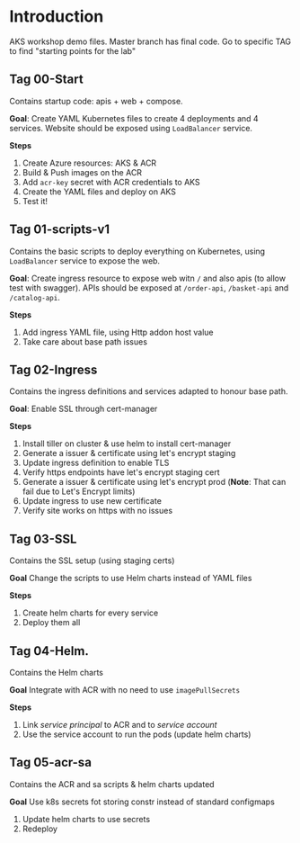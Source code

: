 # Introduction 
AKS workshop demo files. Master branch has final code. Go to specific TAG to find "starting points for the lab"

## Tag 00-Start

Contains startup code: apis + web + compose.

**Goal**: Create YAML Kubernetes files to create 4 deployments and 4 services. Website should be exposed using `LoadBalancer` service.

**Steps**

1. Create Azure resources: AKS & ACR
2. Build & Push images on the ACR
3. Add `acr-key` secret with ACR credentials to AKS
4. Create the YAML files and deploy on AKS
5. Test it!

## Tag 01-scripts-v1

Contains the basic scripts to deploy everything on Kubernetes, using `LoadBalancer` service to expose the web.

**Goal**: Create ingress resource to expose web witn `/` and also apis (to allow test with swagger). APIs should be exposed at `/order-api`, `/basket-api` and `/catalog-api`.

**Steps**

1. Add ingress YAML file, using Http addon host value
2. Take care about base path issues

## Tag 02-Ingress

Contains the ingress definitions and services adapted to honour base path. 

**Goal**: Enable SSL through cert-manager

**Steps**

1. Install tiller on cluster & use helm to install cert-manager
2. Generate a issuer & certificate using let's encrypt staging
3. Update ingress definition to enable TLS
4. Verify https endpoints have let's encrypt staging cert
5. Generate a issuer & certificate using let's encrypt prod (**Note**: That can fail due to Let's Encrypt limits)
6. Update ingress to use new certificate
7. Verify site works on https with no issues 

## Tag 03-SSL

Contains the SSL setup (using staging certs)

**Goal** Change the scripts to use Helm charts instead of YAML files

**Steps**

1. Create helm charts for every service
2. Deploy them all

## Tag 04-Helm.

Contains the Helm charts

**Goal** Integrate with ACR with no need to use `imagePullSecrets`

**Steps**

1. Link _service principal_ to ACR and to _service account_
2. Use the service account to run the pods (update helm charts)

## Tag 05-acr-sa

Contains the ACR and sa scripts & helm charts updated

**Goal** Use k8s secrets fot storing constr instead of standard configmaps

1. Update helm charts to use secrets
2. Redeploy


